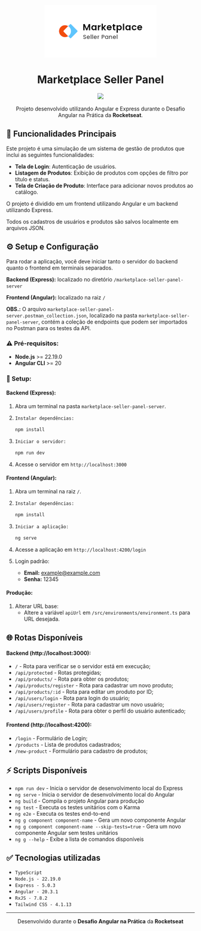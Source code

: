 <div align="center">
    <img width="300" src="./public/assets/brand/combo-mark-full.png" alt="Logo"/>
</div>

<div align="center">

# Marketplace Seller Panel

</div>

<div align="center">
    <img src="https://img.shields.io/badge/Status-Conclu%C3%ADdo-brightgreen?style=for-the-badge"/>
    <!-- <img src="https://img.shields.io/badge/Status-Em%20Desenvolvimento-orange?style=for-the-badge"/> -->
</div>

<div align="center">

Projeto desenvolvido utilizando Angular e Express durante o Desafio Angular na Prática da **Rocketseat**.

</div>

## 🎯 Funcionalidades Principais
Este projeto é uma simulação de um sistema de gestão de produtos que inclui as seguintes funcionalidades:

- **Tela de Login**: Autenticação de usuários.
- **Listagem de Produtos**: Exibição de produtos com opções de filtro por título e status.
- **Tela de Criação de Produto**: Interface para adicionar novos produtos ao catálogo.

O projeto é dividido em um frontend utilizando Angular e um backend utilizando Express.

Todos os cadastros de usuários e produtos são salvos localmente em arquivos JSON.

## ⚙️ Setup e Configuração

Para rodar a aplicação, você deve iniciar tanto o servidor do backend quanto o frontend em terminais separados.

**Backend (Express):** localizado no diretório `/marketplace-seller-panel-server`

**Frontend (Angular):** localizado na raiz `/`

**OBS.:** O arquivo `marketplace-seller-panel-server.postman_collection.json`, localizado na pasta `marketplace-seller-panel-server`, contém a coleção de endpoints que podem ser importados no Postman para os testes da API.

### ⚠️ Pré-requisitos:

- **Node.js** >= 22.19.0
- **Angular CLI** >= 20
  
### 🔧 Setup:

#### Backend (Express):

1. Abra um terminal na pasta `marketplace-seller-panel-server`.
   
2. `Instalar dependências:`
   ```bash
   npm install
   ```

3. `Iniciar o servidor:`
   ```bash
   npm run dev
   ```

4. Acesse o servidor em `http://localhost:3000`

#### Frontend (Angular):

1. Abra um terminal na raiz `/`.
   
2. `Instalar dependências:`
   ```bash
   npm install
   ```

3. `Iniciar a aplicação:`
   ```bash
   ng serve
   ```

4. Acesse a aplicação em `http://localhost:4200/login`
   
5. Login padrão: 
   - **Email:** example@example.com
   - **Senha:** 12345

#### Produção:
1. Alterar URL base:
   - Altere a variável `apiUrl` em `/src/environments/environment.ts` para URL desejada.

## 🌐 Rotas Disponíveis
#### Backend (http://localhost:3000):

- `/` - Rota para verificar se o servidor está em execução;
- `/api/protected` - Rotas protegidas;
- `/api/products/` - Rota para obter  os produtos;
- `/api/products/register` - Rota para cadastrar um novo produto;
- `/api/products/:id` - Rota para editar um produto por ID;
- `/api/users/login` - Rota para login do usuário;
- `/api/users/register` - Rota para cadastrar um novo usuário;
- `/api/users/profile` - Rota para obter o perfil do usuário autenticado;

#### Frontend (http://localhost:4200):

- `/login` - Formulário de Login;
- `/products` - Lista de produtos cadastrados;
- `/new-product` - Formulário para cadastro de produtos;

## ⚡ Scripts Disponíveis

- `npm run dev` - Inicia o servidor de desenvolvimento local do Express
- `ng serve` - Inicia o servidor de desenvolvimento local do Angular
- `ng build` - Compila o projeto Angular para produção
- `ng test` - Executa os testes unitários com o Karma
- `ng e2e` - Executa os testes end-to-end
- `ng g component component-name` - Gera um novo componente Angular
- `ng g component component-name --skip-tests=true` - Gera um novo componente Angular sem testes unitários
- `ng g --help` - Exibe a lista de comandos disponíveis

## ✅ Tecnologias utilizadas

- `TypeScript`
- `Node.js - 22.19.0`
- `Express - 5.0.3`
- `Angular - 20.3.1`
- `RxJS - 7.8.2`
- `Tailwind CSS - 4.1.13`

---

<div align="center">

Desenvolvido durante o **Desafio Angular na Prática** da **Rocketseat**

</div>